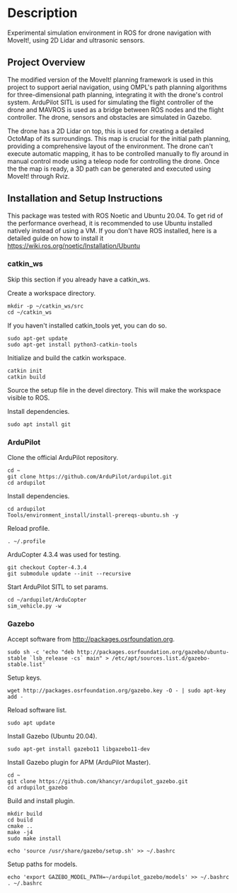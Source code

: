 # Description
Experimental simulation environment in ROS for drone navigation with MoveIt!, using 2D Lidar and ultrasonic sensors.

## Project Overview
The modified version of the MoveIt! planning framework is used in this project to support aerial navigation, using OMPL's path planning algorithms for three-dimensional path planning, integrating it with the drone's control system.
ArduPilot SITL is used for simulating the flight controller of the drone and MAVROS is used as a bridge between ROS nodes and the flight controller. The drone, sensors and obstacles are simulated in Gazebo.

The drone has a 2D Lidar on top, this is used for creating a detailed OctoMap of its surroundings. This map is crucial for the initial path planning, providing a comprehensive layout of the environment. The drone can't execute automatic mapping, it has to be controlled manually to fly around in manual control mode using a teleop node for controlling the drone. Once the the map is ready, a 3D path can be generated and executed using MoveIt! through Rviz.

## Installation and Setup Instructions
This package was tested with ROS Noetic and Ubuntu 20.04.
To get rid of the performance overhead, it is recommended to use Ubuntu installed natively instead of using a VM.
If you don't have ROS installed, here is a detailed guide on how to install it https://wiki.ros.org/noetic/Installation/Ubuntu

### catkin_ws
Skip this section if you already have a catkin_ws.

Create a workspace directory.
```
mkdir -p ~/catkin_ws/src
cd ~/catkin_ws
```
If you haven't installed catkin_tools yet, you can do so.
```
sudo apt-get update
sudo apt-get install python3-catkin-tools
```

Initialize and build the catkin workspace.
```
catkin init
catkin build
```
Source the setup file in the devel directory. This will make the workspace visible to ROS.




Install dependencies.
```
sudo apt install git
```

### ArduPilot
Clone the official ArduPilot repository.
```
cd ~
git clone https://github.com/ArduPilot/ardupilot.git
cd ardupilot
```

Install dependencies.
```
cd ardupilot
Tools/environment_install/install-prereqs-ubuntu.sh -y
```

Reload profile.
```
. ~/.profile
```

ArduCopter 4.3.4 was used for testing.
```
git checkout Copter-4.3.4
git submodule update --init --recursive
```

Start ArduPilot SITL to set params.
```
cd ~/ardupilot/ArduCopter
sim_vehicle.py -w
```

### Gazebo
Accept software from http://packages.osrfoundation.org.
```
sudo sh -c 'echo "deb http://packages.osrfoundation.org/gazebo/ubuntu-stable `lsb_release -cs` main" > /etc/apt/sources.list.d/gazebo-stable.list'
```

Setup keys.
```
wget http://packages.osrfoundation.org/gazebo.key -O - | sudo apt-key add -
```

Reload software list.
```
sudo apt update
```

Install Gazebo (Ubuntu 20.04).
```
sudo apt-get install gazebo11 libgazebo11-dev
```


Install Gazebo plugin for APM (ArduPilot Master).
```
cd ~
git clone https://github.com/khancyr/ardupilot_gazebo.git
cd ardupilot_gazebo
```

Build and install plugin.
```
mkdir build
cd build
cmake ..
make -j4
sudo make install
```
```
echo 'source /usr/share/gazebo/setup.sh' >> ~/.bashrc
```

Setup paths for models.
```
echo 'export GAZEBO_MODEL_PATH=~/ardupilot_gazebo/models' >> ~/.bashrc
. ~/.bashrc
```
